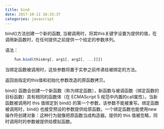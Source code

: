 ```yaml
---
title: bind
date: 2017-10-11 16:33:37
categories: javascript
---
```


bind()方法创建一个新的函数, 当被调用时，将其this关键字设置为提供的值，在调用新函数时，在任何提供之前提供一个给定的参数序列。

语法：

``` js
	fun.bind(thisArg[, arg1[, arg2[, ...]]])

```

当绑定函数被调用时，这些参数将置于实参之前传递给被绑定的方法。

返回由指定的this值和初始化参数改造的原函数拷贝。

bind() 函数会创建一个新函数（称为绑定函数），新函数与被调函数（绑定函数的目标函数）具有相同的函数体（在 ECMAScript 5 规范中内置的call属性）。当新函数被调用时 this 值绑定到 bind() 的第一个参数，该参数不能被重写。绑定函数被调用时，bind() 也接受预设的参数提供给原函数。一个绑定函数也能使用new操作符创建对象：这种行为就像把原函数当成构造器。提供的 this 值被忽略，同时调用时的参数被提供给模拟函数。
